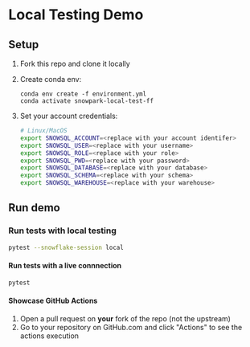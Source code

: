 # Local Testing Demo

## Setup

1. Fork this repo and clone it locally
1. Create conda env:

    ```
    conda env create -f environment.yml
    conda activate snowpark-local-test-ff
    ```

2. Set your account credentials:

    ```bash
    # Linux/MacOS
    export SNOWSQL_ACCOUNT=<replace with your account identifer>
    export SNOWSQL_USER=<replace with your username>
    export SNOWSQL_ROLE=<replace with your role>
    export SNOWSQL_PWD=<replace with your password>
    export SNOWSQL_DATABASE=<replace with your database>
    export SNOWSQL_SCHEMA=<replace with your schema>
    export SNOWSQL_WAREHOUSE=<replace with your warehouse>
    ```

## Run demo

### Run tests with local testing

```bash
pytest --snowflake-session local
```

#### Run tests with a live connnection

```bash
pytest
```

#### Showcase GitHub Actions

1. Open a pull request on **your** fork of the repo (not the upstream)
1. Go to your repository on GitHub.com and click "Actions" to see the actions execution